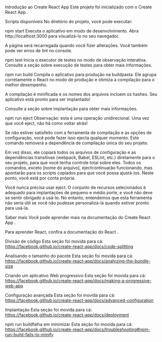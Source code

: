 Introdução ao Create React App
Este projeto foi inicializado com o Create React App .

Scripts disponíveis
No diretório do projeto, você pode executar:

npm start
Executa o aplicativo em modo de desenvolvimento.
Abra http://localhost:3000 para visualizá-lo no seu navegador.

A página será recarregada quando você fizer alterações.
Você também pode ver erros de lint no console.

npm test
Inicia o executor de testes no modo de observação interativa.
Consulte a seção sobre execução de testes para obter mais informações.

npm run build
Compila o aplicativo para produção na buildpasta.
Ele agrupa corretamente o React no modo de produção e otimiza a compilação para o melhor desempenho.

A compilação é minificada e os nomes dos arquivos incluem os hashes.
Seu aplicativo está pronto para ser implantado!

Consulte a seção sobre implantação para obter mais informações.

npm run eject
Observação: esta é uma operação unidirecional. Uma vez que você eject, não há como voltar atrás!

Se não estiver satisfeito com a ferramenta de compilação e as opções de configuração, você pode fazer isso ejecta qualquer momento. Este comando removerá a dependência de compilação única do seu projeto.

Em vez disso, ele copiará todos os arquivos de configuração e as dependências transitivas (webpack, Babel, ESLint, etc.) diretamente para o seu projeto, para que você tenha controle total sobre eles. Todos os comandos, exceto [nome do arquivo], ejectcontinuarão funcionando, mas apontarão para os scripts copiados para que você possa ajustá-los. Neste ponto, você está por conta própria.

Você nunca precisa usar eject. O conjunto de recursos selecionados é adequado para implantações de pequeno e médio porte, e você não deve se sentir obrigado a usá-lo. No entanto, entendemos que esta ferramenta não seria útil se você não pudesse personalizá-la quando estiver pronto para usá-la.

Saber mais
Você pode aprender mais na documentação do Create React App .

Para aprender React, confira a documentação do React .

Divisão de código
Esta seção foi movida para cá: https://facebook.github.io/create-react-app/docs/code-splitting

Analisando o tamanho do pacote
Esta seção foi movida para cá: https://facebook.github.io/create-react-app/docs/analyzing-the-bundle-size

Criando um aplicativo Web progressivo
Esta seção foi movida para cá: https://facebook.github.io/create-react-app/docs/making-a-progressive-web-app

Configuração avançada
Esta seção foi movida para cá: https://facebook.github.io/create-react-app/docs/advanced-configuration

Implantação
Esta seção foi movida para cá: https://facebook.github.io/create-react-app/docs/deployment

npm run buildfalha em minimizar
Esta seção foi movida para cá: https://facebook.github.io/create-react-app/docs/troubleshooting#npm-run-build-fails-to-minify

